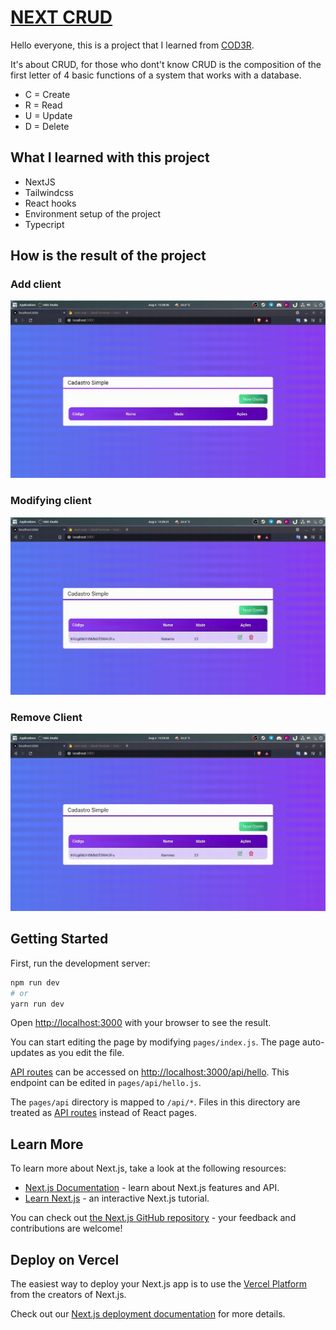 # [NEXT CRUD](https://next-crud-six.vercel.app/)

Hello everyone, this is a project that I learned from [COD3R](https://youtu.be/HJN5rX-3SDM).

It's about CRUD, for those who dont't know CRUD is the composition of the first letter of 4 basic functions of a system that works with a database.
* C = Create
* R = Read
* U = Update
* D = Delete
  

## What I learned with this project
  * NextJS
  * Tailwindcss
  * React hooks
  * Environment setup of the project
  * Typecript


## How is the result of the project

### Add client

![Add client](public/add-client.gif)


### Modifying client

![Modifying client](public/mod-client.gif)

### Remove Client
![Remove client](public/remove-client.gif)

## Getting Started

First, run the development server:

```bash
npm run dev
# or
yarn run dev
```

Open [http://localhost:3000](http://localhost:3000) with your browser to see the result.

You can start editing the page by modifying `pages/index.js`. The page auto-updates as you edit the file.

[API routes](https://nextjs.org/docs/api-routes/introduction) can be accessed on [http://localhost:3000/api/hello](http://localhost:3000/api/hello). This endpoint can be edited in `pages/api/hello.js`.

The `pages/api` directory is mapped to `/api/*`. Files in this directory are treated as [API routes](https://nextjs.org/docs/api-routes/introduction) instead of React pages.

## Learn More

To learn more about Next.js, take a look at the following resources:

- [Next.js Documentation](https://nextjs.org/docs) - learn about Next.js features and API.
- [Learn Next.js](https://nextjs.org/learn) - an interactive Next.js tutorial.

You can check out [the Next.js GitHub repository](https://github.com/vercel/next.js/) - your feedback and contributions are welcome!

## Deploy on Vercel

The easiest way to deploy your Next.js app is to use the [Vercel Platform](https://vercel.com/new?utm_medium=default-template&filter=next.js&utm_source=create-next-app&utm_campaign=create-next-app-readme) from the creators of Next.js.

Check out our [Next.js deployment documentation](https://nextjs.org/docs/deployment) for more details.
